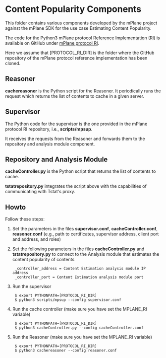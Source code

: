 # Content Popularity Components

This folder contains various components developed by the mPlane 
project against the mPlane SDK for the use case Estimating Content 
Popularity.

The code for the Python3 mPlane protocol Reference Implementation (RI) is 
available on GitHub under [mPlane protocol RI](https://github.com/fp7mplane/protocol-ri). 

Here we assume that [PROTOCOL_RI_DIR] is the folder where the GitHub 
repository of the mPlane protocol reference implementation has been cloned.


## Reasoner

**cachereasoner** is the Python script for the Reasoner.
It periodically runs the request which returns the
list of contents to cache in a given server.

## Supervisor

The Python code for the supervisor is the one provided 
in the mPlane protocol RI repository, i.e., **scripts/mpsup**.

It receives the requests from the Reasoner and forwards them to the 
repository and analysis module component.

## Repository and Analysis Module

**cacheController.py** is the Python script that returns the list of 
contents to cache.

**tstatrepository.py** integrates the script above with the capabilities
of communicating with Tstat's proxy.

## Howto

Follow these steps:

1. Set the parameters in the files **supervisor.conf**, **cacheController.conf**, **reasoner.conf** (e.g., path to certificates, supervisor address, client port and address, and roles)

2. Set the following parameters in the files **cacheController.py** and **tstatrepository.py** to connect to the Analysis module that estimates the content popularity of contents

        _controller_address = Content Estimation analysis module IP address
        _controller_port = Content Estimation analysis module port
3. Run the supervisor

        $ export PYTHONPATH=[PROTOCOL_RI_DIR]
        $ python3 scripts/mpsup --config supervisor.conf

4. Run the cache controller (make sure you have set the MPLANE_RI variable)

        $ export PYTHONPATH=[PROTOCOL_RI_DIR]
        $ python3 cacheController.py --config cacheController.conf 

5. Run the Reasoner (make sure you have set the MPLANE_RI variable)

        $ export PYTHONPATH=[PROTOCOL_RI_DIR]
        $ python3 cachereasoner --config reasoner.conf
